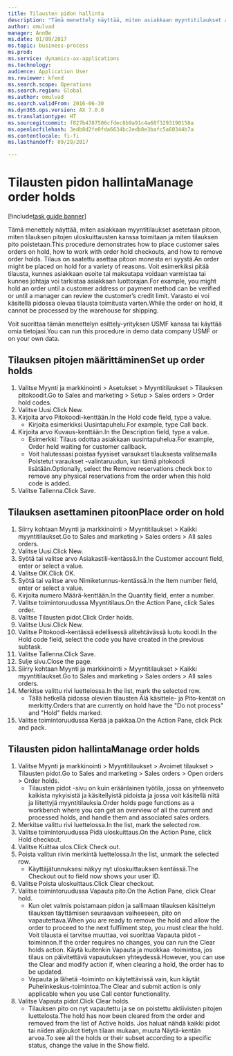 ```yaml
--- 
title: Tilausten pidon hallinta
description: "Tämä menettely näyttää, miten asiakkaan myyntitilaukset asetetaan pitoon, miten tilauksen pitojen uloskuittausten kanssa toimitaan ja miten tilauksen pito poistetaan."
author: omulvad
manager: AnnBe
ms.date: 01/09/2017
ms.topic: business-process
ms.prod: 
ms.service: dynamics-ax-applications
ms.technology: 
audience: Application User
ms.reviewer: kfend
ms.search.scope: Operations
ms.search.region: Global
ms.author: omulvad
ms.search.validFrom: 2016-06-30
ms.dyn365.ops.version: AX 7.0.0
ms.translationtype: HT
ms.sourcegitcommit: f827b4787506cfdec8b9a91c4a68f3293190158a
ms.openlocfilehash: 3edb8d2fe0fda6634bc2edb8e3bafc5a60344b7a
ms.contentlocale: fi-fi
ms.lasthandoff: 09/29/2017

---
```

# <a name="manage-order-holds"></a><span data-ttu-id="42d04-103">Tilausten pidon hallinta</span><span class="sxs-lookup"><span data-stu-id="42d04-103">Manage order holds</span></span>

[!include[task guide banner](../../includes/task-guide-banner.md)]

<span data-ttu-id="42d04-104">Tämä menettely näyttää, miten asiakkaan myyntitilaukset asetetaan pitoon, miten tilauksen pitojen uloskuittausten kanssa toimitaan ja miten tilauksen pito poistetaan.</span><span class="sxs-lookup"><span data-stu-id="42d04-104">This procedure demonstrates how to place customer sales orders on hold, how to work with order hold checkouts, and how to remove order holds.</span></span> <span data-ttu-id="42d04-105">Tilaus on saatettu asettaa pitoon monesta eri syystä.</span><span class="sxs-lookup"><span data-stu-id="42d04-105">An order might be placed on hold for a variety of reasons.</span></span> <span data-ttu-id="42d04-106">Voit esimerkiksi pitää tilausta, kunnes asiakkaan osoite tai maksutapa voidaan varmistaa tai kunnes johtaja voi tarkistaa asiakkaan luottorajan.</span><span class="sxs-lookup"><span data-stu-id="42d04-106">For example, you might hold an order until a customer address or payment method can be verified or until a manager can review the customer’s credit limit.</span></span> <span data-ttu-id="42d04-107">Varasto ei voi käsitellä pidossa olevaa tilausta toimitusta varten.</span><span class="sxs-lookup"><span data-stu-id="42d04-107">While the order on hold, it cannot be processed by the warehouse for shipping.</span></span> 

<span data-ttu-id="42d04-108">Voit suorittaa tämän menettelyn esittely-yrityksen USMF kanssa tai käyttää omia tietojasi.</span><span class="sxs-lookup"><span data-stu-id="42d04-108">You can run this procedure in demo data company USMF or on your own data.</span></span>


## <a name="set-up-order-holds"></a><span data-ttu-id="42d04-109">Tilauksen pitojen määrittäminen</span><span class="sxs-lookup"><span data-stu-id="42d04-109">Set up order holds</span></span>
1. <span data-ttu-id="42d04-110">Valitse Myynti ja markkinointi > Asetukset > Myyntitilaukset > Tilauksen pitokoodit.</span><span class="sxs-lookup"><span data-stu-id="42d04-110">Go to Sales and marketing > Setup > Sales orders > Order hold codes.</span></span>
2. <span data-ttu-id="42d04-111">Valitse Uusi.</span><span class="sxs-lookup"><span data-stu-id="42d04-111">Click New.</span></span>
3. <span data-ttu-id="42d04-112">Kirjoita arvo Pitokoodi-kenttään.</span><span class="sxs-lookup"><span data-stu-id="42d04-112">In the Hold code field, type a value.</span></span>
    * <span data-ttu-id="42d04-113">Kirjoita esimerkiksi Uusintapuhelu.</span><span class="sxs-lookup"><span data-stu-id="42d04-113">For example, type Call back.</span></span>  
4. <span data-ttu-id="42d04-114">Kirjoita arvo Kuvaus-kenttään.</span><span class="sxs-lookup"><span data-stu-id="42d04-114">In the Description field, type a value.</span></span>
    * <span data-ttu-id="42d04-115">Esimerkki: Tilaus odottaa asiakkaan uusintapuhelua.</span><span class="sxs-lookup"><span data-stu-id="42d04-115">For example, Order held waiting for customer callback.</span></span>  
    * <span data-ttu-id="42d04-116">Voit halutessasi poistaa fyysiset varaukset tilauksesta valitsemalla Poistetut varaukset -valintaruudun, kun tämä pitokoodi lisätään.</span><span class="sxs-lookup"><span data-stu-id="42d04-116">Optionally, select the Remove reservations check box to remove any physical reservations from the order when this hold code is added.</span></span>  
5. <span data-ttu-id="42d04-117">Valitse Tallenna.</span><span class="sxs-lookup"><span data-stu-id="42d04-117">Click Save.</span></span>

## <a name="place-order-on-hold"></a><span data-ttu-id="42d04-118">Tilauksen asettaminen pitoon</span><span class="sxs-lookup"><span data-stu-id="42d04-118">Place order on hold</span></span>
1. <span data-ttu-id="42d04-119">Siirry kohtaan Myynti ja markkinointi > Myyntitilaukset > Kaikki myyntitilaukset.</span><span class="sxs-lookup"><span data-stu-id="42d04-119">Go to Sales and marketing > Sales orders > All sales orders.</span></span>
2. <span data-ttu-id="42d04-120">Valitse Uusi.</span><span class="sxs-lookup"><span data-stu-id="42d04-120">Click New.</span></span>
3. <span data-ttu-id="42d04-121">Syötä tai valitse arvo Asiakastili-kentässä.</span><span class="sxs-lookup"><span data-stu-id="42d04-121">In the Customer account field, enter or select a value.</span></span>
4. <span data-ttu-id="42d04-122">Valitse OK.</span><span class="sxs-lookup"><span data-stu-id="42d04-122">Click OK.</span></span>
5. <span data-ttu-id="42d04-123">Syötä tai valitse arvo Nimiketunnus-kentässä.</span><span class="sxs-lookup"><span data-stu-id="42d04-123">In the Item number field, enter or select a value.</span></span>
6. <span data-ttu-id="42d04-124">Kirjoita numero Määrä-kenttään.</span><span class="sxs-lookup"><span data-stu-id="42d04-124">In the Quantity field, enter a number.</span></span>
7. <span data-ttu-id="42d04-125">Valitse toimintoruudussa Myyntitilaus.</span><span class="sxs-lookup"><span data-stu-id="42d04-125">On the Action Pane, click Sales order.</span></span>
8. <span data-ttu-id="42d04-126">Valitse Tilausten pidot.</span><span class="sxs-lookup"><span data-stu-id="42d04-126">Click Order holds.</span></span>
9. <span data-ttu-id="42d04-127">Valitse Uusi.</span><span class="sxs-lookup"><span data-stu-id="42d04-127">Click New.</span></span>
10. <span data-ttu-id="42d04-128">Valitse Pitokoodi-kentässä edellisessä alitehtävässä luotu koodi.</span><span class="sxs-lookup"><span data-stu-id="42d04-128">In the Hold code field, select the code you have created in the previous subtask.</span></span>
11. <span data-ttu-id="42d04-129">Valitse Tallenna.</span><span class="sxs-lookup"><span data-stu-id="42d04-129">Click Save.</span></span>
12. <span data-ttu-id="42d04-130">Sulje sivu.</span><span class="sxs-lookup"><span data-stu-id="42d04-130">Close the page.</span></span>
13. <span data-ttu-id="42d04-131">Siirry kohtaan Myynti ja markkinointi > Myyntitilaukset > Kaikki myyntitilaukset.</span><span class="sxs-lookup"><span data-stu-id="42d04-131">Go to Sales and marketing > Sales orders > All sales orders.</span></span>
14. <span data-ttu-id="42d04-132">Merkitse valittu rivi luettelossa.</span><span class="sxs-lookup"><span data-stu-id="42d04-132">In the list, mark the selected row.</span></span>
    * <span data-ttu-id="42d04-133">Tällä hetkellä pidossa olevien tilausten Älä käsittele- ja Pito-kentät on merkitty.</span><span class="sxs-lookup"><span data-stu-id="42d04-133">Orders that are currently on hold have the "Do not process" and "Hold" fields marked.</span></span>    
15. <span data-ttu-id="42d04-134">Valitse toimintoruudussa Kerää ja pakkaa.</span><span class="sxs-lookup"><span data-stu-id="42d04-134">On the Action Pane, click Pick and pack.</span></span>

## <a name="manage-order-holds"></a><span data-ttu-id="42d04-135">Tilausten pidon hallinta</span><span class="sxs-lookup"><span data-stu-id="42d04-135">Manage order holds</span></span>
1. <span data-ttu-id="42d04-136">Valitse Myynti ja markkinointi > Myyntitilaukset > Avoimet tilaukset > Tilausten pidot.</span><span class="sxs-lookup"><span data-stu-id="42d04-136">Go to Sales and marketing > Sales orders > Open orders > Order holds.</span></span>
    * <span data-ttu-id="42d04-137">Tilausten pidot -sivu on kuin eräänlainen työtila, jossa on yhteenveto kaikista nykyisistä ja käsitellyistä pidoista ja jossa voit käsitellä niitä ja liitettyjä myyntitilauksia.</span><span class="sxs-lookup"><span data-stu-id="42d04-137">Order holds page functions as a workbench where you can get an overview of all the current and processed holds, and handle them and associated sales orders.</span></span>      
2. <span data-ttu-id="42d04-138">Merkitse valittu rivi luettelossa.</span><span class="sxs-lookup"><span data-stu-id="42d04-138">In the list, mark the selected row.</span></span>
3. <span data-ttu-id="42d04-139">Valitse toimintoruudussa Pidä uloskuittaus.</span><span class="sxs-lookup"><span data-stu-id="42d04-139">On the Action Pane, click Hold checkout.</span></span>
4. <span data-ttu-id="42d04-140">Valitse Kuittaa ulos.</span><span class="sxs-lookup"><span data-stu-id="42d04-140">Click Check out.</span></span>
5. <span data-ttu-id="42d04-141">Poista valitun rivin merkintä luettelossa.</span><span class="sxs-lookup"><span data-stu-id="42d04-141">In the list, unmark the selected row.</span></span>
    * <span data-ttu-id="42d04-142">Käyttäjätunnuksesi näkyy nyt uloskuittauksen kentässä.</span><span class="sxs-lookup"><span data-stu-id="42d04-142">The Checkout out to field now shows your user ID.</span></span>   
6. <span data-ttu-id="42d04-143">Valitse Poista uloskuittaus.</span><span class="sxs-lookup"><span data-stu-id="42d04-143">Click Clear checkout.</span></span>
7. <span data-ttu-id="42d04-144">Valitse toimintoruudussa Vapauta pito.</span><span class="sxs-lookup"><span data-stu-id="42d04-144">On the Action Pane, click Clear hold.</span></span>
    * <span data-ttu-id="42d04-145">Kun olet valmis poistamaan pidon ja sallimaan tilauksen käsittelyn tilauksen täyttämisen seuraavaan vaiheeseen, pito on vapautettava.</span><span class="sxs-lookup"><span data-stu-id="42d04-145">When you are ready to remove the hold and allow the order to proceed to the next fulfilment step, you must clear the hold.</span></span> <span data-ttu-id="42d04-146">Voit tilausta ei tarvitse muuttaa, voi suorittaa Vapauta pidot -toiminnon.</span><span class="sxs-lookup"><span data-stu-id="42d04-146">If the order requires no changes, you can run the Clear holds action.</span></span> <span data-ttu-id="42d04-147">Käytä kuitenkin Vapauta ja muokkaa -toimintoa, jos tilaus on päivitettävä vapautuksen yhteydessä.</span><span class="sxs-lookup"><span data-stu-id="42d04-147">However, you can use the Clear and modify action if, when clearing a hold, the order has to be updated.</span></span>      
    * <span data-ttu-id="42d04-148">Vapauta ja lähetä -toiminto on käytettävissä vain, kun käytät Puhelinkeskus-toimintoa.</span><span class="sxs-lookup"><span data-stu-id="42d04-148">The Clear and submit action is only applicable when you use Call center functionality.</span></span>  
8. <span data-ttu-id="42d04-149">Valitse Vapauta pidot.</span><span class="sxs-lookup"><span data-stu-id="42d04-149">Click Clear holds.</span></span>
    * <span data-ttu-id="42d04-150">Tilauksen pito on nyt vapautettu ja se on poistettu aktiivisten pitojen luettelosta.</span><span class="sxs-lookup"><span data-stu-id="42d04-150">The hold has now been cleared from the order and removed from the list of Active holds.</span></span> <span data-ttu-id="42d04-151">Jos haluat nähdä kaikki pidot tai niiden alijoukot tietyn tilaan mukaan, muuta Näytä-kentän arvoa.</span><span class="sxs-lookup"><span data-stu-id="42d04-151">To see all the holds or their subset according to a specific status, change the value in the Show field.</span></span>     


